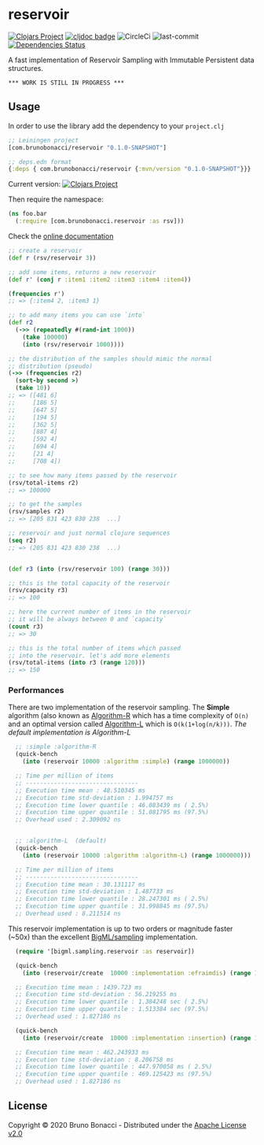 # reservoir
[![Clojars Project](https://img.shields.io/clojars/v/com.brunobonacci/reservoir.svg)](https://clojars.org/com.brunobonacci/reservoir)  [![cljdoc badge](https://cljdoc.org/badge/com.brunobonacci/reservoir)](https://cljdoc.org/d/com.brunobonacci/reservoir/CURRENT) ![CircleCi](https://img.shields.io/circleci/project/BrunoBonacci/reservoir.svg) ![last-commit](https://img.shields.io/github/last-commit/BrunoBonacci/reservoir.svg) [![Dependencies Status](https://jarkeeper.com/com.brunobonacci/reservoir/status.svg)](https://jarkeeper.com/BrunoBonacci/reservoir)

A fast implementation of Reservoir Sampling with Immutable Persistent data structures.

`*** WORK IS STILL IN PROGRESS ***`

## Usage

In order to use the library add the dependency to your `project.clj`

``` clojure
;; Leiningen project
[com.brunobonacci/reservoir "0.1.0-SNAPSHOT"]

;; deps.edn format
{:deps { com.brunobonacci/reservoir {:mvn/version "0.1.0-SNAPSHOT"}}}
```

Current version: [![Clojars Project](https://img.shields.io/clojars/v/com.brunobonacci/reservoir.svg)](https://clojars.org/com.brunobonacci/reservoir)


Then require the namespace:

``` clojure
(ns foo.bar
  (:require [com.brunobonacci.reservoir :as rsv]))
```

Check the [online documentation](https://cljdoc.org/d/com.brunobonacci/reservoir/CURRENT)

``` clojure
;; create a reservoir
(def r (rsv/reservoir 3))

;; add some items, returns a new reservoir
(def r' (conj r :item1 :item2 :item3 :item4 :item4))

(frequencies r')
;; => {:item4 2, :item3 1}

;; to add many items you can use `into`
(def r2
  (->> (repeatedly #(rand-int 1000))
    (take 100000)
    (into (rsv/reservoir 1000))))

;; the distribution of the samples should mimic the normal
;; distribution (pseudo)
(->> (frequencies r2)
  (sort-by second >)
  (take 10))
;; => ([481 6]
;;     [186 5]
;;     [647 5]
;;     [194 5]
;;     [362 5]
;;     [887 4]
;;     [592 4]
;;     [694 4]
;;     [21 4]
;;     [708 4])

;; to see how many items passed by the reservoir
(rsv/total-items r2)
;; => 100000

;; to get the samples
(rsv/samples r2)
;; => [205 831 423 830 238  ...]

;; reservoir and just normal clojure sequences
(seq r2)
;; => (205 831 423 830 238  ...)


(def r3 (into (rsv/reservoir 100) (range 30)))

;; this is the total capacity of the reservoir
(rsv/capacity r3)
;; => 100

;; here the current number of items in the reservoir
;; it will be always between 0 and `capacity`
(count r3)
;; => 30

;; this is the total number of items which passed
;; into the reservoir. let's add more elements
(rsv/total-items (into r3 (range 120)))
;; => 150
```

### Performances

There are two implementation of the reservoir sampling.
The **Simple** algorithm (also known as [Algorithm-R](https://en.wikipedia.org/wiki/Reservoir_sampling#Simple_algorithm)
which has a time complexity of `O(n)` and an optimal version called
[Algorithm-L](https://en.wikipedia.org/wiki/Reservoir_sampling#An_optimal_algorithm)
which is `O(k(1+log(n/k)))`. *The default implementation is Algorithm-L*

``` clojure
  ;; :simple :algorithm-R
  (quick-bench
    (into (reservoir 10000 :algorithm :simple) (range 1000000))

  ;; Time per million of items
  ;; --------------------------------
  ;; Execution time mean : 48.510345 ms
  ;; Execution time std-deviation : 1.994757 ms
  ;; Execution time lower quantile : 46.083439 ms ( 2.5%)
  ;; Execution time upper quantile : 51.081795 ms (97.5%)
  ;; Overhead used : 2.309092 ns


  ;; :algorithm-L  (default)
  (quick-bench
    (into (reservoir 10000 :algorithm :algorithm-L) (range 1000000)))

  ;; Time per million of items
  ;; --------------------------------
  ;; Execution time mean : 30.131117 ms
  ;; Execution time std-deviation : 1.487733 ms
  ;; Execution time lower quantile : 28.247301 ms ( 2.5%)
  ;; Execution time upper quantile : 31.998845 ms (97.5%)
  ;; Overhead used : 8.211514 ns

```

This reservoir implementation is up to two orders or magnitude faster
(~50x) than the excellent
[BigML/sampling](https://github.com/bigmlcom/sampling) implementation.

``` clojure
  (require '[bigml.sampling.reservoir :as reservoir])

  (quick-bench
    (into (reservoir/create  10000 :implementation :efraimdis) (range 1000000)))

  ;; Execution time mean : 1439.723 ms
  ;; Execution time std-deviation : 56.219255 ms
  ;; Execution time lower quantile : 1.384248 sec ( 2.5%)
  ;; Execution time upper quantile : 1.513384 sec (97.5%)
  ;; Overhead used : 1.827186 ns

  (quick-bench
    (into (reservoir/create  10000 :implementation :insertion) (range 1000000)))

  ;; Execution time mean : 462.243933 ms
  ;; Execution time std-deviation : 8.206758 ms
  ;; Execution time lower quantile : 447.970058 ms ( 2.5%)
  ;; Execution time upper quantile : 469.125423 ms (97.5%)
  ;; Overhead used : 1.827186 ns

```

## License

Copyright © 2020 Bruno Bonacci - Distributed under the [Apache License v2.0](http://www.apache.org/licenses/LICENSE-2.0)
